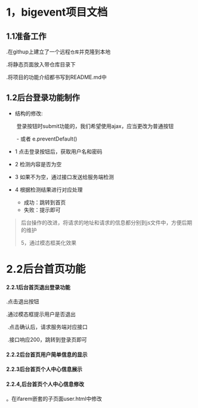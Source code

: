 # 1，**bigevent项目文档**

## 1.1准备工作

.在githup上建立了一个远程`仓库`并克隆到本地

.将静态页面放入带仓库目录下

.将项目的功能介绍都书写到README.md中

## 1.2后台登录功能制作

- 结构的修改:

  ​        登录按钮时submit功能的，我们希望使用ajax，应当更改为普通按钮

  ​          \- 或者 e.preventDefault()

- 1 点击登录按钮后，获取用户名和密码

- 2 检测内容是否为空

- 3 如果不为空，通过接口发送给服务端检测

- 4 根据检测结果进行对应处理

  - 成功：跳转到首页
  - 失败：提示即可

> 后台操作的改进，将请求的地址和请求的信息都分别到js文件中，方便后期的维护
>
> 5，通过模态框美化效果

# 2.2后台首页功能

#### 2.2.1后台首页退出登录功能

.点击退出按钮

.通过模态框提示用户是否退出

​    .点击确认后，请求服务端对应接口

​      .接口响应200，跳转到登录页即可

#### 2.2.2后台首页用户简单信息的显示

#### 2.2.3后台首页个人中心信息展示

#### 2.2.4,后台首页个人中心信息修改

。在ifarem嵌套的子页面user.html中修改

